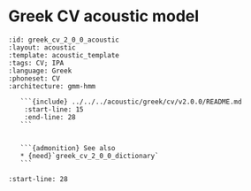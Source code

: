 
# Greek CV acoustic model

``````{acoustic} Greek CV acoustic model
:id: greek_cv_2_0_0_acoustic
:layout: acoustic
:template: acoustic_template
:tags: CV; IPA
:language: Greek
:phoneset: CV
:architecture: gmm-hmm

   ```{include} ../../../acoustic/greek/cv/v2.0.0/README.md
    :start-line: 15
    :end-line: 28
   ```


   ```{admonition} See also
   * {need}`greek_cv_2_0_0_dictionary`
   ```
``````

```{include} ../../../acoustic/greek/cv/v2.0.0/README.md
:start-line: 28
```
